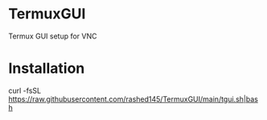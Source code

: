 # TermuxGUI
Termux GUI setup for VNC
# Installation
curl -fsSL https://raw.githubusercontent.com/rashed145/TermuxGUI/main/tgui.sh|bash
